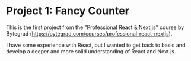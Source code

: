 # Project 1: Fancy Counter

This is the first project from the "Professional React & Next.js" course by Bytegrad (https://bytegrad.com/courses/professional-react-nextjs).

I have some experience with React, but I wanted to get back to basic and develop a deeper and more solid understanding of React and Next.js.
